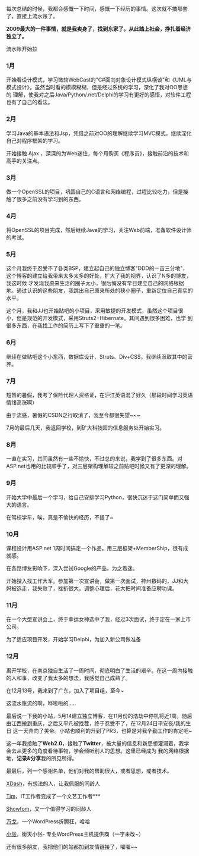 

每次总结的时候，我都会感慨一下时间，感慨一下经历的事情。这次就不搞那套了，直接上流水账了。

**2009最大的一件事情，就是我卖身了，找到东家了。从此踏上社会，挣扎着经济独立了。**

流水账开始拉

### 1月

开始看设计模式，学习微软WebCast的"C#面向对象设计模式纵横谈"和《UML与模式设计》，虽然当时看的模模糊糊，但是经过系统的学习，深化了我对OO思想的
理解，使我对之后Java/Python/.net/Delphi的学习有更好的感悟，对软件工程也有了自己的看法。

### 2月

学习Java的基本语法和Jsp，凭借之前对OO的理解继续学习MVC模式，继续深化自己对程序框架的学习。

开始接触 Ajax ，深深的为Web迷住，每个月购买《程序员》，接触前沿的技术和高手的关注点。

### 3月

做一个OpenSSL的项目，巩固自己的C语言和网络编程，过程比较吃力，但是接触了很多之前没有学习到的东西。

### 4月

将OpenSSL的项目完成，然后继续Java的学习，关注Web前端，准备软件设计师的考试。

### 5月

这个月我终于忍受不了各类BSP，建立起自己的独立博客"DDD的一亩三分地"，这个博客的建立给我带来太多太多的好处，扩大了我的视界，认识了N多的博友，我这时候
才发现我原来生活的圈子太小，很后悔没有早日建立自己的网络根据地。通过认识的这些朋友，我跳出自己原来所处的狭小圈子，重新定位自己真实的水平。

这个月，我和JJ也开始贴吧的小项目，采用敏捷的开发模式，虽然这个项目很小，但是规范的开发模式，采用Struts2+Hibernate。其间遇到很多困难，也学
到很多东西，在我找工作的简历上写下了重重的一笔。

### 6月

继续在做贴吧这个小东西，数据库设计、Struts、Div+CSS，我继续汲取其中的营养。

### 7月

短暂的暑假，我考了保险代理人资格证，在沪江英语混了好久（那段时间学习英语情绪高涨啊）

由于流感，暑假的CSDN之行取消了，我至今都很失望~~~

7月的最后几天，我返回学校，到矿大科技园的信息服务处开始实习。

### 8月

一直在实习，其间虽然有一些不愉快，不过总的来说，我学到了很多东西。对ASP.net也用的比较顺手了，对三层架构理解较之前贴吧时候又有了更深的理解。

### 9月

开始大学中最后一个学习，给自己安排学习Python，很快沉迷于这门简单而又强大的语言。

在驾校学车，唉，真是不愉快的经历，不提了~

### 10月

课程设计用ASP.net 1周时间搞定一个作品，用三层框架+MemberShip，很有成就感。

在各路博友影响下，深入尝试Google的产品，为之着迷。

开始投入找工作大军。参加第一次宣讲会，做第一次面试，神州数码的，JJ和大妈被选走，我失败了，挫折很大。调整心理后，花大把时间准备应聘功课。

### 11月

在一个大型宣讲会上，终于幸运女神选中了我，经过3次面试，终于定在一家上市公司。

为了适应项目开发，开始学习Delphi，为加入新公司做准备

### 12月

离开学校，在南京独自生活了一周时间，彻底明白了生活的艰辛。在这一周内接触的人和事，改变了我太多的想法，我感觉自己成熟了。

在12月13号，我来到了广东，加入了项目组，至今~

这流水账流的啊，哗啦啦的.....

最后说一下我的小站，5月14建立独立博客，在11月份的浩劫中停机将近1周，随后由江西搬到重庆，之后又平凡被找茬，终于忍受不了，在12月24日平安夜/我的生日
这一天奔向了美帝。小站也顺利的升到了PR3，也算是对我辛勤工作的肯定吧~

这一年我接触了**Web2.0**，接触了**Twitter**，被大量的信息和新思想灌溉着，我学会去从更多的角度看待事物，学会倾听别人的思想。这里已经成为
我的网络根据地，**记录&分享**我的所见所得。

最最后，列一个感谢名单，他们对我的帮助很大，或者思想，或者技术。

[XDash](http://www.fanbing.net)，有想法的人，让我佩服的同龄人

[Tim](http://xirang.us/)，IT工作者变成了一个文艺工作者***

[Showfom](http://zou.lu)，又一个值得学习的同龄人

[万戈](http://wange.im)，一个WordPress折腾狂，哈哈

[小张](http://hengtian.org/)，衡天小张- 专业WordPress主机提供商（一字未改~）

还有很多朋友，我把他们的站都加到友情链接了，嚯嚯~~


